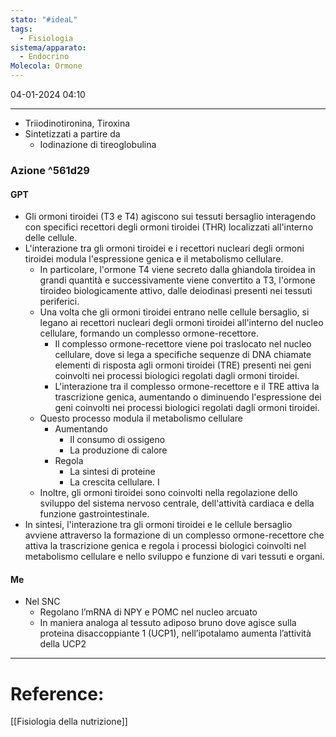 ```yaml
---
stato: "#ideaL"
tags:
  - Fisiologia
sistema/apparato:
  - Endocrino
Molecola: Ormone
---
```

04-01-2024 04:10

---

- Triiodinotironina, Tiroxina
- Sintetizzati a partire da
    - Iodinazione di tireoglobulina
### Azione ^561d29
#### GPT
- Gli ormoni tiroidei (T3 e T4) agiscono sui tessuti bersaglio interagendo con specifici recettori degli ormoni tiroidei (THR) localizzati all'interno delle cellule. 
- L'interazione tra gli ormoni tiroidei e i recettori nucleari degli ormoni tiroidei modula l'espressione genica e il metabolismo cellulare. 
	- In particolare, l'ormone T4 viene secreto dalla ghiandola tiroidea in grandi quantità e successivamente viene convertito a T3, l'ormone tiroideo biologicamente attivo, dalle deiodinasi presenti nei tessuti periferici.
	- Una volta che gli ormoni tiroidei entrano nelle cellule bersaglio, si legano ai recettori nucleari degli ormoni tiroidei all'interno del nucleo cellulare, formando un complesso ormone-recettore. 
		- Il complesso ormone-recettore viene poi traslocato nel nucleo cellulare, dove si lega a specifiche sequenze di DNA chiamate elementi di risposta agli ormoni tiroidei (TRE) presenti nei geni coinvolti nei processi biologici regolati dagli ormoni tiroidei. 
		- L'interazione tra il complesso ormone-recettore e il TRE attiva la trascrizione genica, aumentando o diminuendo l'espressione dei geni coinvolti nei processi biologici regolati dagli ormoni tiroidei. 
	- Questo processo modula il metabolismo cellulare
		- Aumentando
			- Il consumo di ossigeno 
			- La produzione di calore
		- Regola
			- La sintesi di proteine 
			- La crescita cellulare. I
	- Inoltre, gli ormoni tiroidei sono coinvolti nella regolazione dello sviluppo del sistema nervoso centrale, dell'attività cardiaca e della funzione gastrointestinale. 
- In sintesi, l'interazione tra gli ormoni tiroidei e le cellule bersaglio avviene attraverso la formazione di un complesso ormone-recettore che attiva la trascrizione genica e regola i processi biologici coinvolti nel metabolismo cellulare e nello sviluppo e funzione di vari tessuti e organi.
#### Me
- Nel SNC
	- Regolano l’mRNA di NPY e POMC nel nucleo arcuato
	- In maniera analoga al tessuto adiposo bruno dove agisce sulla proteina disaccoppiante 1 (UCP1), nell’ipotalamo aumenta l’attività della UCP2
	




---
# Reference:
[[Fisiologia della nutrizione]]